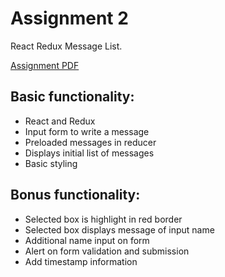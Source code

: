 # Assignment 2

React Redux Message List.

[Assignment PDF](http://blogs.ubc.ca/cpsc436i2019s/files/2019/05/Assignment-2.pdf)

## Basic functionality:

- React and Redux
- Input form to write a message
- Preloaded messages in reducer
- Displays initial list of messages
- Basic styling

## Bonus functionality:

- Selected box is highlight in red border
- Selected box displays message of input name
- Additional name input on form
- Alert on form validation and submission
- Add timestamp information

